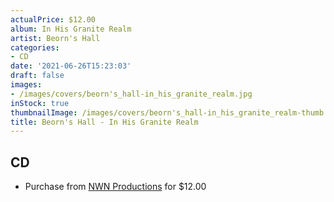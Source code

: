 ```yaml
---
actualPrice: $12.00
album: In His Granite Realm
artist: Beorn's Hall
categories:
- CD
date: '2021-06-26T15:23:03'
draft: false
images:
- /images/covers/beorn's_hall-in_his_granite_realm.jpg
inStock: true
thumbnailImage: /images/covers/beorn's_hall-in_his_granite_realm-thumb.jpg
title: Beorn's Hall - In His Granite Realm
---
```


## CD
* Purchase from [NWN Productions](http://shop.nwnprod.com/index.php?route=product/product&path=93&product_id=11218&sort=pd.name&order=ASC) for $12.00
